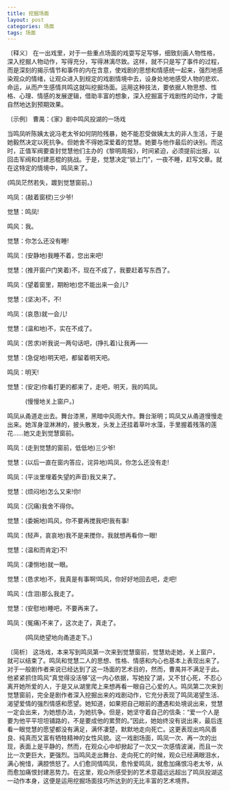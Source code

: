 ```yaml
---
title: 挖掘场面
layout: post
categories: 场面
tags: 场面
---
```


〔释义〕 在一出戏里，对于一些重点场面的戏耍写足写够，细致刻画人物性格，深入挖掘人物动作，写得充分，写得淋漓尽致。这样，就不只是写了事件的过程，而是深刻的揭示情节和事件的内在含意，使戏剧的思想和情感统一起来，强烈地感染观众的情绪，让观众进入到规定的戏剧情境中去，设身处地地感受人物的悲欢、命运，从而产生感情共鸣这就叫挖掘场面。运用这种技法，要依据人物思想、性格、心理、情感的发展逻辑，借助丰富的想象，深入挖掘富于戏剧性的动作，才能自然地达到预期效果。

〔示例〕 曹禺：《家》剧中鸣风投湖的一场戏

当鸣凤听陈姨太说冯老太爷如何阴险残暴，她不能忍受做姨太太的非人生活，于是她毅然决定以死抗争。但她舍不得她深爱着的觉慧。她要与他作最后的诀别。而这时，正值军阀要查封觉慧他们主办的《黎明周报》，时间紧迫，必须提前出报，以回击军阀和封建恶棍的挑战。于是，觉慧决定“锁上门”，一夜不睡，赶写文章。就在这特定的情境中，鸣凤来了。

(鸣凤茫然若失，踱到觉慧窗前。)

呜凤：(敲着窗棂)三少爷!

觉慧：鸣凤!

鸣风：我。

觉慧：你怎么还没有睡!

鸣凤：(安静地)我睡不着，您出来吧!

觉慧：(推开窗户门笑着)不，现在不成了，我要赶着写东西了。

鸣凤：(望着窗里，期盼地)您不能出来一会儿?

觉慧：(坚决)不，不!

呜凤：(哀恳)就一会儿!

觉慧：(温和地)不，实在不成了。

鸣凤：(苦求)听我说一两句话吧，(挣扎着)让我再——

觉慧：(急促地)明天吧，都留着明天吧。

鸣凤：明天!

觉慧：(安定)你看打更的都来了，走吧，明天，我的鸣凤。

　　　(慢慢地关上窗户。)

鸣凤从甬道走出去。舞台漆黑，黑暗中风雨大作。舞台渐明；鸣凤又从甬道慢慢走出来。她浑身湿淋淋的，披头散发，头发上还挂着草叶水藻，手里握着残落的莲花……她又走到觉慧窗前。

鸣凤：(走到觉慧的窗前，低低地)三少爷!

觉慧：(以后一直在窗内答应，诧异地)鸣凤，你怎么还没有走!

鸣凤：(平淡里埋着失望的声音)我又来了。

觉慧：(烦闷地)怎么又来!你!

鸣凤：(沉痛)我舍不得你。

觉慧：(委婉地)鸣风，你不要再搅我吧!我有事!

鸣凤：(轻声，哀哀地)我不是来搅你，我就想再看你一眼!

觉慧：(温和而肯定)不!

鸣凤：(凄恻地)就一眼。

觉慧：(恳求地)不，我真是有事啊!鸣风，你好好地回去吧，走吧!

鸣风：(含泪)那么我走了。

觉慧：(安慰地)睡吧，不要再来了。

鸣凤：(冤痛)不来了，这次走了，真走了。

　　　(鸣凤绝望地向甬道走下。)

〔简析〕 这场戏，本来写到鸣凤第一次来到觉慧窗前，觉慧劝走她，关上窗户，就可以结束了。鸣凤和觉慧二人的思想、性格、情感和内心也基本上表现出来了。对于一般剧作者来说已经达到了这一场面的艺术目的，然而，曹禺并不满足于此。他紧紧抓住鸣风“真觉得没活够”这一内心依据，写她投了湖，又不甘心死，不忍心离开她所爱的人，于是又从湖里爬上来想再看一眼自己心爱的人。鸣凤第二次来到觉慧窗前，完全是剧作者深入挖掘出来的戏剧动作，它充分表现了鸣凤渴望生活、渴望爱情的强烈情感和愿望。她知道，如果把自己眼前的遭遇和处境说出来，觉慧一定会出来，为她想办法，为她抗争。但是，她坚守着自己的信条：“爱一个人是要为他平平坦坦铺路的，不是要成他的累赘的。”因此，她始终没有说出来，最后连看一眼觉慧的愿望都没有满足，满怀凄楚，默默地走向死亡。这更表现出呜风善良、纯真而又富有牺牲精神的女性风貌。这一戏剧场面，鸣凤一次、再一次的出现，表面上是平静的，然而，在观众心中却掀起了一次又一次感情波澜，而且一次比一次更巨大，更强烈。当鸣风走出舞台、走向死亡的时候，观众已经满眼泪水，满心惋惜，满腔愤怒了。人们愈同情鸣凤，愈怜爱鸣凤，就愈加痛恨冯老太爷，从而愈加痛恨封建恶势力。在这里，观众所感受到的艺术意蕴远远超出了鸣凤投湖这一动作本身，这便是运用挖掘场面技巧所达到的无比丰富的艺术境界。 